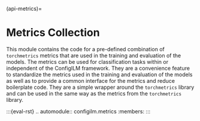 (api-metrics)=
# Metrics Collection
This module contains the code for a pre-defined combination of `torchmetrics` metrics that are used in the training and
evaluation of the models. The metrics can be used for classification tasks within or independent of the ConfigILM
framework. They are a convenience feature to standardize the metrics used in the training and evaluation of the models
as well as to provide a common interface for the metrics and reduce boilerplate code. They are a simple wrapper around
the `torchmetrics` library and can be used in the same way as the metrics from the `torchmetrics` library.

:::{eval-rst}
.. automodule:: configilm.metrics
    :members:
:::
